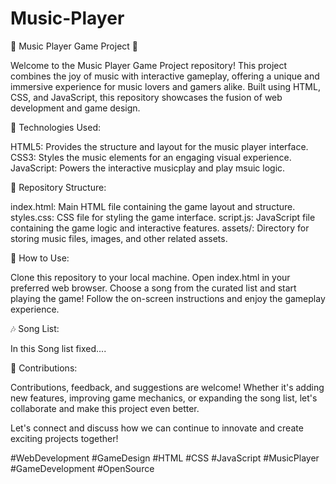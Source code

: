 # Music-Player

🎵 Music Player Game Project 🎵

Welcome to the Music Player Game Project repository! This project combines the joy of music with interactive gameplay, offering a unique and immersive experience for music lovers and gamers alike. Built using HTML, CSS, and JavaScript, this repository showcases the fusion of web development and game design.

🔧 Technologies Used:

HTML5: Provides the structure and layout for the music player interface.
CSS3: Styles the music elements for an engaging visual experience.
JavaScript: Powers the interactive musicplay and play msuic logic.

📁 Repository Structure:

index.html: Main HTML file containing the game layout and structure.
styles.css: CSS file for styling the game interface.
script.js: JavaScript file containing the game logic and interactive features.
assets/: Directory for storing music files, images, and other related assets.

📝 How to Use:

Clone this repository to your local machine.
Open index.html in your preferred web browser.
Choose a song from the curated list and start playing the game!
Follow the on-screen instructions and enjoy the gameplay experience.

🎶 Song List:

In this Song list fixed....

🌟 Contributions:

Contributions, feedback, and suggestions are welcome! Whether it's adding new features, improving game mechanics, or expanding the song list, let's collaborate and make this project even better.

Let's connect and discuss how we can continue to innovate and create exciting projects together!

#WebDevelopment #GameDesign #HTML #CSS #JavaScript #MusicPlayer #GameDevelopment #OpenSource
